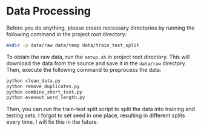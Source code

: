 # Data Processing 

Before you do anything, please create necessary directories by running the following command in the project root directory:

```bash
mkdir -p data/raw data/temp data/train_test_split
```

To obtain the raw data, run the `setup.sh` in project root directory. This will download the data from the source and save it in the `data/raw` directory. Then, execute the following command to preprocess the data:

```bash
python clean_data.py
python remove_duplicates.py
python combine_short_text.py
python evenout_word_length.py
```

Then, you can run the train-test split script to split the data into training and testing sets. I forgot to set seed in one place, resulting in different splits every time. I will fix this in the future. 
